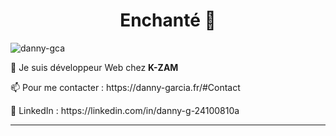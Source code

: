 <h1 align="center">Enchanté 👋</h1>

<p align="left">
  <img
    src="https://komarev.com/ghpvc/?username=danny-gca&label=Profile%20views&color=0e75b6&style=flat"
    alt="danny-gca"
  />
</p>

<p align="left">
  🔭 Je suis développeur Web chez <b>K-ZAM</b>
</p>
<p align="left">
  📫 Pour me contacter : https://danny-garcia.fr/#Contact
</p>
<p align="left">
  🛜 LinkedIn : https://linkedin.com/in/danny-g-24100810a
</p>

<hr/>
